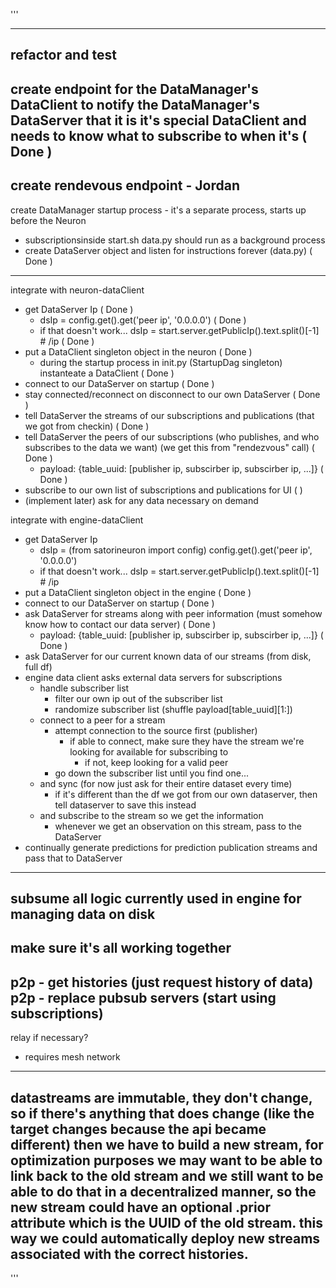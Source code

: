 '''

---
refactor and test
---
create endpoint for the DataManager's DataClient to notify the DataManager's DataServer that it is it's special DataClient and needs to know what to subscribe to when it's ( Done )
---
create rendevous endpoint - Jordan
---
create DataManager startup process - it's a separate process, starts up before the Neuron
- subscriptionsinside start.sh data.py should run as a background process
- create DataServer object and listen for instructions forever (data.py) ( Done )
--- 
integrate with neuron-dataClient
- get DataServer Ip ( Done )
  - dsIp = config.get().get('peer ip', '0.0.0.0') ( Done )
  - if that doesn't work... dsIp = start.server.getPublicIp().text.split()[-1] # /ip ( Done )
- put a DataClient singleton object in the neuron ( Done )
  - during the startup process in init.py (StartupDag singleton) instanteate a DataClient ( Done )
- connect to our DataServer on startup ( Done )
- stay connected/reconnect on disconnect to our own DataServer  ( Done )
- tell DataServer the streams of our subscriptions and publications (that we got from checkin) ( Done )
- tell DataServer the peers of our subscriptions (who publishes, and who subscribes to the data we want) (we get this from "rendezvous" call) ( Done )
  - payload: {table_uuid: [publisher ip, subscirber ip, subscirber ip, ...]} ( Done )
- subscribe to our own list of subscriptions and publications for UI ( )
- (implement later) ask for any data necessary on demand

integrate with engine-dataClient
- get DataServer Ip
  - dsIp = (from satorineuron import config) config.get().get('peer ip', '0.0.0.0')
  - if that doesn't work... dsIp = start.server.getPublicIp().text.split()[-1] # /ip
- put a DataClient singleton object in the engine ( Done )
- connect to our DataServer on startup ( Done )
- ask DataServer for streams along with peer information (must somehow know how to contact our data server) ( Done )
  - payload: {table_uuid: [publisher ip, subscirber ip, subscirber ip, ...]} ( Done )
- ask DataServer for our current known data of our streams (from disk, full df)
- engine data client asks external data servers for subscriptions
  - handle subscriber list
    - filter our own ip out of the subscriber list
    - randomize subscriber list (shuffle payload[table_uuid][1:])
  - connect to a peer for a stream
    - attempt connection to the source first (publisher)
      - if able to connect, make sure they have the stream we're looking for available for subscribing to
        - if not, keep looking for a valid peer
    - go down the subscriber list until you find one...
  - and sync (for now just ask for their entire dataset every time)
    - if it's different than the df we got from our own dataserver, then tell dataserver to save this instead
  - and subscribe to the stream so we get the information
    - whenever we get an observation on this stream, pass to the DataServer
- continually generate predictions for prediction publication streams and pass that to DataServer

---
subsume all logic currently used in engine for managing data on disk
---
make sure it's all working together
---
p2p - get histories (just request history of data)
p2p - replace pubsub servers (start using subscriptions)
---
relay if necessary?
- requires mesh network
---
datastreams are immutable, they don't change, so if there's anything that does change 
(like the target changes because the api became different) then we have to build a new
stream, for optimization purposes we may want to be able to link back to the old stream
and we still want to be able to do that in a decentralized manner, so the new stream 
could have an optional .prior attribute which is the UUID of the old stream. this way
we could automatically deploy new streams associated with the correct histories.
---

'''